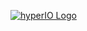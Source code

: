 [![hyperIO Logo](https://dl.dropboxusercontent.com/u/3868882/hyperio/logo%20(1).png)](http://www.randiantech.com/)
